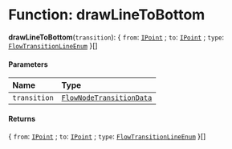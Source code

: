 # Function: drawLineToBottom

**drawLineToBottom**(`transition`): { `from`: [`IPoint`](/en/auto-docs/editor/interfaces/IPoint.md) ; `to`: [`IPoint`](/en/auto-docs/editor/interfaces/IPoint.md) ; `type`: [`FlowTransitionLineEnum`](/en/auto-docs/editor/enums/FlowTransitionLineEnum.md)  }\[]

#### Parameters

| Name | Type |
| :------ | :------ |
| `transition` | [`FlowNodeTransitionData`](/en/auto-docs/editor/classes/FlowNodeTransitionData.md) |

#### Returns

{ `from`: [`IPoint`](/en/auto-docs/editor/interfaces/IPoint.md) ; `to`: [`IPoint`](/en/auto-docs/editor/interfaces/IPoint.md) ; `type`: [`FlowTransitionLineEnum`](/en/auto-docs/editor/enums/FlowTransitionLineEnum.md)  }\[]
